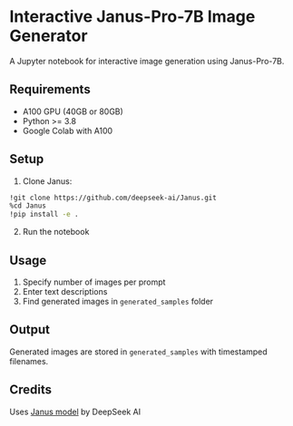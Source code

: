 # Interactive Janus-Pro-7B Image Generator

A Jupyter notebook for interactive image generation using Janus-Pro-7B.

## Requirements

- A100 GPU (40GB or 80GB)
- Python >= 3.8
- Google Colab with A100

## Setup

1. Clone Janus:
```bash
!git clone https://github.com/deepseek-ai/Janus.git
%cd Janus
!pip install -e .
```

2. Run the notebook

## Usage

1. Specify number of images per prompt
2. Enter text descriptions
3. Find generated images in `generated_samples` folder

## Output

Generated images are stored in `generated_samples` with timestamped filenames.

## Credits

Uses [Janus model](https://github.com/deepseek-ai/Janus) by DeepSeek AI